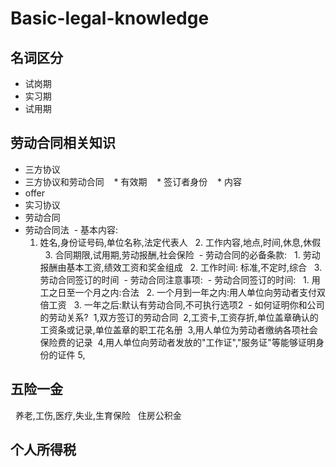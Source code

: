 # Basic-legal-knowledge
## 名词区分
* 试岗期
* 实习期
* 试用期
## 劳动合同相关知识
* 三方协议
* 三方协议和劳动合同
    * 有效期
    * 签订者身份
    * 内容
* offer
* 实习协议
* 劳动合同
* 劳动合同法
  - 基本内容:
   1. 姓名,身份证号码,单位名称,法定代表人
   2. 工作内容,地点,时间,休息,休假
   3. 合同期限,试用期,劳动报酬,社会保险
  - 劳动合同的必备条款:
   1. 劳动报酬由基本工资,绩效工资和奖金组成
   2. 工作时间: 标准,不定时,综合
   3. 劳动合同签订的时间
  - 劳动合同注意事项:
  - 劳动合同签订的时间:
   1. 用工之日至一个月之内:合法
   2. 一个月到一年之内:用人单位向劳动者支付双倍工资
   3. 一年之后:默认有劳动合同,不可执行选项2
  - 如何证明你和公司的劳动关系?
  1,双方签订的劳动合同
  2,工资卡,工资存折,单位盖章确认的工资条或记录,单位盖章的职工花名册
  3,用人单位为劳动者缴纳各项社会保险费的记录
  4,用人单位向劳动者发放的"工作证","服务证"等能够证明身份的证件
  5,
## 五险一金
   养老,工伤,医疗,失业,生育保险
   住房公积金
   
## 个人所得税
